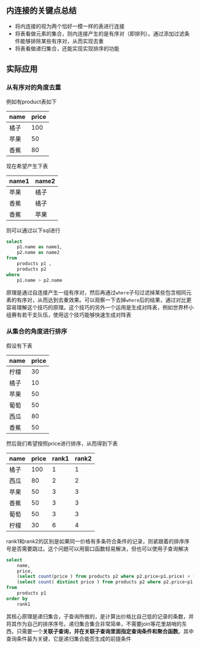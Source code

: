 ## 内连接的关键点总结

* 将内连接的视为两个恰好一模一样的表进行连接
* 将表看做元素的集合，则内连接产生的是有序对（即排列）。通过添加过滤条件能够排除某些有序对，从而实现去重
* 将表看做递归集合，还能实现实现排序的功能

## 实际应用

### 从有序对的角度去重

例如有product表如下

| name | price |
| ---- | ----- |
| 橘子 | 100   |
| 苹果 | 50    |
| 香蕉 | 80    |

现在希望产生下表

| name1 | name2 |
| ----- | ----- |
| 苹果  | 橘子  |
| 香蕉  | 橘子  |
| 香蕉  | 苹果  |

则可以通过以下sql进行

```sql
select
	p1.name as name1,
	p2.name as name2
from
	products p1 ,
	products p2
where
	p1.name > p2.name
```

原理是通过自连接产生一组有序对，然后再通过`where`子句过滤掉某些包含相同元素的有序对，从而达到去重效果。可以观察一下去掉`where`后的结果，通过对比更容易理解这个技巧的原理。这个技巧的另外一个运用是生成对阵表，例如世界杯小组赛有若干支队伍，使用这个技巧能够快速生成对阵表



### 从集合的角度进行排序



假设有下表

| name | price |
| ---- | ----- |
|柠檬	|30|
|橘子	|10|
|苹果	|50|
|葡萄	|50|
|西瓜	|80|
|香蕉	|50|



然后我们希望按照price进行排序，从而得到下表

| name | price |rank1 | rank2 |
| ---- | ----- |---- | ----- |
|橘子 |100 |1 |1|
|西瓜 |80  |2 |2|
|苹果 |50  |3 |3|
|香蕉 |50  |3 |3|
|葡萄 |50  |3 |3|
|柠檬 |30  |6 |4|

rank1和rank2的区别是如果同一价格有多条符合条件的记录，则紧跟着的排序序号是否需要跳过。这个问题可以用窗口函数轻易解决，但也可以使用子查询解决



```sql
select 
	name, 
	price,
	(select count(price ) from products p2 where p2.price<p1.price) + 1 as rank1,
	(select count( distinct price ) from products p2 where p2.price<p1.price) + 1 as rank2
from 
	products p1 
order by 
	rank1
```

其核心原理是递归集合，子查询所做的，是计算出价格比自己低的记录的条数，并将其作为自己的排序序号。递归集合集合非常简单，不需要join等花里胡哨的东西，只需要一个**关联子查询，并在关联子查询里面指定查询条件和聚合函数**。其中查询条件最为关键，它是递归集合能否生成的前提条件  